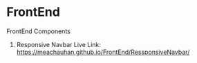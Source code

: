# FrontEnd
FrontEnd Components
1. Responsive Navbar
    Live Link: https://meachauhan.github.io/FrontEnd/RessponsiveNavbar/
